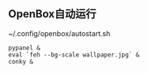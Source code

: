 ## OpenBox自动运行

~/.config/openbox/autostart.sh

```shell
pypanel &
eval `feh --bg-scale wallpaper.jpg` &
conky &

```
